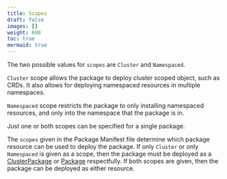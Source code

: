 ```yaml
---
title: Scopes
draft: false
images: []
weight: 600
toc: true
mermaid: true
---
```


The two possible values for `scopes` are `Cluster` and `Namespaced`.

`Cluster` scope allows the package to deploy cluster scoped object, such as CRDs. It also allows for deploying namespaced
resources in multiple namespaces.

`Namespaced` scope restricts the package to only installing namespaced resources, and only into the namespace that the
package is in.

Just one or both scopes can be specified for a single package.

The `scopes` given in the Package Manifest file determine which package resource can be used to deploy the package. If
only `Cluster` or only `Namespaced` is given as a scope, then the package must be deployed as a
[ClusterPackage](/docs/getting_started/api-reference.md#clusterpackage) or
[Package](/docs/getting_started/api-reference.md#package) respectfully. If both scopes are given, then the package can
be deployed as either resource.
